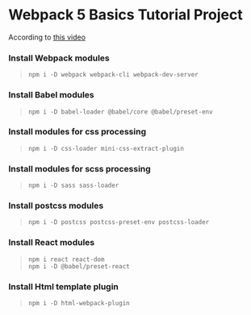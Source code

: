 # Webpack 5 Basics Tutorial Project

According to [this video](https://www.youtube.com/watch?v=TOb1c39m64A)

### Install Webpack modules

> `npm i -D webpack webpack-cli webpack-dev-server`

### Install Babel modules

> `npm i -D babel-loader @babel/core @babel/preset-env`

### Install modules for css processing

> `npm i -D css-loader mini-css-extract-plugin`

### Install modules for scss processing

> `npm i -D sass sass-loader`

### Install postcss modules

> `npm i -D postcss postcss-preset-env postcss-loader`

### Install React modules

> `npm i react react-dom`\
> `npm i -D @babel/preset-react`

### Install Html template plugin

> `npm i -D html-webpack-plugin`
